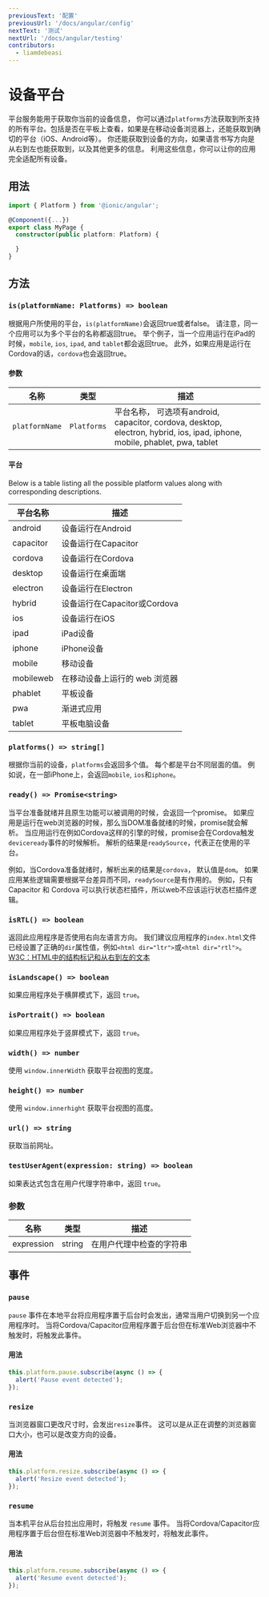 ```yaml
---
previousText: '配置'
previousUrl: '/docs/angular/config'
nextText: '测试'
nextUrl: '/docs/angular/testing'
contributors:
  - liamdebeasi
---
```



# 设备平台

平台服务能用于获取你当前的设备信息， 你可以通过`platforms`方法获取到所支持的所有平台。包括是否在平板上查看，如果是在移动设备浏览器上，还能获取到确切的平台（iOS、Android等）。 你还能获取到设备的方向，如果语言书写方向是从右到左也能获取到，以及其他更多的信息。 利用这些信息，你可以让你的应用完全适配所有设备。

## 用法

```typescript
import { Platform } from '@ionic/angular';

@Component({...})
export class MyPage {
  constructor(public platform: Platform) {

  }
}
```

## 方法

### `is(platformName: Platforms) => boolean`

根据用户所使用的平台，`is(platformName)`会返回true或者false。 请注意，同一个应用可以为多个平台的名称都返回true。 举个例子，当一个应用运行在iPad的时候，`mobile`, `ios`, `ipad`, and `tablet`都会返回true。 此外，如果应用是运行在Cordova的话，`cordova`也会返回true。

#### 参数

| 名称             | 类型          | 描述                                                                                                                |
| -------------- | ----------- | ----------------------------------------------------------------------------------------------------------------- |
| `platformName` | `Platforms` | 平台名称， 可选项有android, capacitor, cordova, desktop, electron, hybrid, ios, ipad, iphone, mobile, phablet, pwa, tablet |

#### 平台

Below is a table listing all the possible platform values along with corresponding descriptions.

| 平台名称      | 描述                     |
| --------- | ---------------------- |
| android   | 设备运行在Android           |
| capacitor | 设备运行在Capacitor         |
| cordova   | 设备运行在Cordova           |
| desktop   | 设备运行在桌面端               |
| electron  | 设备运行在Electron          |
| hybrid    | 设备运行在Capacitor或Cordova |
| ios       | 设备运行在iOS               |
| ipad      | iPad设备                 |
| iphone    | iPhone设备               |
| mobile    | 移动设备                   |
| mobileweb | 在移动设备上运行的 web 浏览器      |
| phablet   | 平板设备                   |
| pwa       | 渐进式应用                  |
| tablet    | 平板电脑设备                 |

### `platforms() => string[]`

根据你当前的设备，`platforms`会返回多个值。 每个都是平台不同层面的值。 例如说，在一部iPhone上，会返回`mobile`, `ios`和`iphone`。

### `ready() => Promise<string>`

当平台准备就绪并且原生功能可以被调用的时候，会返回一个promise。 如果应用是运行在web浏览器的时候，那么当DOM准备就绪的时候，promise就会解析。 当应用运行在例如Cordova这样的引擎的时候，promise会在Cordova触发`deviceready`事件的时候解析。 解析的结果是`readySource`，代表正在使用的平台。

例如，当Cordova准备就绪时，解析出来的结果是`cordova`， 默认值是`dom`。 如果应用某些逻辑需要根据平台差异而不同，`readySource`是有作用的。 例如，只有Capacitor 和 Cordova 可以执行状态栏插件，所以web不应该运行状态栏插件逻辑。

### `isRTL() => boolean`

返回此应用程序是否使用右向左语言方向。 我们建议应用程序的`index.html`文件已经设置了正确的`dir`属性值，例如`<html dir="ltr">`或`<html dir="rtl">`。 [ W3C：HTML中的结构标记和从右到左的文本](http://www.w3.org/International/questions/qa-html-dir)

### `isLandscape() => boolean`

如果应用程序处于横屏模式下，返回 `true`。

### `isPortrait() => boolean`

如果应用程序处于竖屏模式下，返回 `true`。

### `width() => number`

使用 `window.innerWidth` 获取平台视图的宽度。

### `height() => number`

使用 `window.innerhight` 获取平台视图的高度。

### `url() => string`

获取当前网址。

### `testUserAgent(expression: string) => boolean`

如果表达式包含在用户代理字符串中，返回 `true`。

### 参数
| 名称         | 类型     | 描述           |
| ---------- | ------ | ------------ |
| expression | string | 在用户代理中检查的字符串 |

## 事件

### `pause`

`pause` 事件在本地平台将应用程序置于后台时会发出，通常当用户切换到另一个应用程序时。 当将Cordova/Capacitor应用程序置于后台但在标准Web浏览器中不触发时，将触发此事件。

#### 用法

```typescript
this.platform.pause.subscribe(async () => {
  alert('Pause event detected');
});
```

### `resize`

当浏览器窗口更改尺寸时，会发出`resize`事件。 这可以是从正在调整的浏览器窗口大小，也可以是改变方向的设备。

#### 用法

```typescript
this.platform.resize.subscribe(async () => {
  alert('Resize event detected');
});
```

### `resume`

当本机平台从后台拉出应用时，将触发 `resume` 事件。 当将Cordova/Capacitor应用程序置于后台但在标准Web浏览器中不触发时，将触发此事件。

#### 用法

```typescript
this.platform.resume.subscribe(async () => {
  alert('Resume event detected');
});
```

